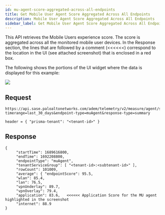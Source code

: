 ```yaml
---
id: mu-agent-score-aggregated-across-all-endpoints
title: Get Mobile User Agent Score Aggregated Across All Endpoints
description: Mobile User Agent Score Aggregated Across All Endpoints
sidebar_label: Get Mobile User Agent Score Aggregated Across All Endpoints
---
```


This API retrieves the Mobile Users experience score. The score is aggregated across all the monitored mobile user devices. In the Response section, the lines that are followed by a comment (<<<<<<) correspond to the location in the UI (see attached screenshot) that is enclosed in a red box.

The following shows the portions of the UI widget where the data is displayed for this example:

![](/sase/img/adem/DOCS-3754-mu-agent-score.png)


## Request

    https://api.sase.paloaltonetworks.com/adem/telemetry/v2/measure/agent/score?timerange=last_30_days&endpoint-type=muAgent&response-type=summary
    
    header = { "prisma-tenant": "<tenant-id>" }


## Response

    { 
         "startTime": 1689616800,    
         "endTime": 1692208800,    
         "endpointType": "muAgent",    
         "tenantServiceGroup": [ "<tenant-id>:<subtenant-id>" ],    
         "rowCount": 101009,    
         "average": { "endpointScore": 95.5,        
         "wlan": 85.4,        
         "lan": 76.5,        
         "vpnUnderlay": 89.7,        
         "vpnOverlay": 79.4,        
         "application": 83.6,   <<<<<< Application Score for the MU agent highlighted in the screenshot        
         "internet": 88.9    
    }

